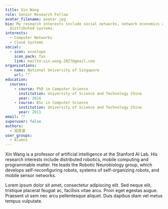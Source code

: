 ```yaml
---
title: Xin Wang
role: Senior Research Fellow
avatar_filename: avatar.jpg
bio: My research interests include social networks, network economics and
  distributed systems.
interests:
  - Computer Networks
  - Cloud Systems
social:
  - icon: envelope
    icon_pack: fas
    link: mailto:xin.wang.2027@gmail.com
organizations:
  - name: National University of Singapore
    url: ""
education:
  courses:
    - course: PhD in Computer Science
      institution: University of Science and Technology China
      year: 2016
    - course: BSc in Computer Science
      institution: University of Science and Technology China
      year: 2011
email: ""
superuser: false
authors:
  - 吳恩達
user_groups:
  - Alumni
---
```

Xin Wang is a professor of artificial intelligence at the Stanford AI Lab. His research interests include distributed robotics, mobile computing and programmable matter. He leads the Robotic Neurobiology group, which develops self-reconfiguring robots, systems of self-organizing robots, and mobile sensor networks.

Lorem ipsum dolor sit amet, consectetur adipiscing elit. Sed neque elit, tristique placerat feugiat ac, facilisis vitae arcu. Proin eget egestas augue. Praesent ut sem nec arcu pellentesque aliquet. Duis dapibus diam vel metus tempus vulputate.